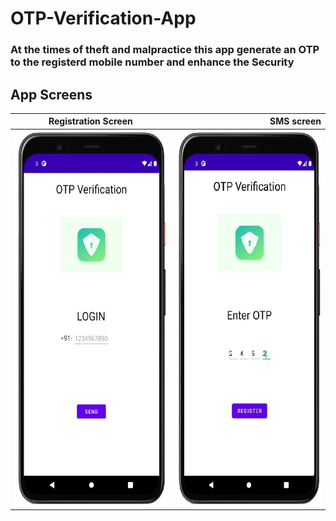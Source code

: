 # OTP-Verification-App
### At the times of theft and malpractice this app generate an OTP to the registerd mobile number and enhance the Security

App Screens
-------
| Registration Screen        | SMS screen           | 
| ------------- | ---------:|
| <img src ="page1-ss.jpg" height = "600" width = "300">     | <img src ="page2-ss.jpg" height = "600" width = "300">|
